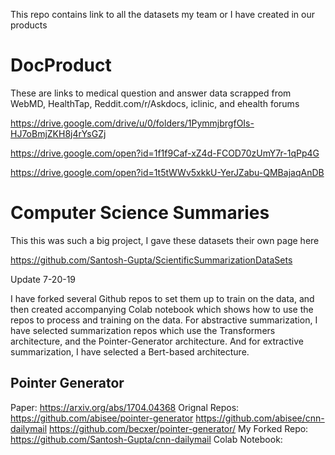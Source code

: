 This repo contains link to all the datasets my team or I have created in our products

# DocProduct

These are links to medical question and answer data scrapped from WebMD, HealthTap, Reddit.com/r/Askdocs, iclinic, and ehealth forums

https://drive.google.com/drive/u/0/folders/1PymmjbrgfOIs-HJ7oBmjZKH8j4rYsGZj

https://drive.google.com/open?id=1f1f9Caf-xZ4d-FCOD70zUmY7r-1qPp4G

https://drive.google.com/open?id=1t5tWWv5xkkU-YerJZabu-QMBajaqAnDB

# Computer Science Summaries

This this was such a big project, I gave these datasets their own page here

https://github.com/Santosh-Gupta/ScientificSummarizationDataSets

Update 7-20-19

I have forked several Github repos to set them up to train on the data, and then created accompanying Colab notebook which shows how to use the repos to process and training on the data. For abstractive summarization, I have selected summarization repos which use the Transformers architecture, and the Pointer-Generator architecture. And for extractive summarization, I have selected a Bert-based architecture. 

## Pointer Generator 

Paper: https://arxiv.org/abs/1704.04368
Orignal Repos: https://github.com/abisee/pointer-generator https://github.com/abisee/cnn-dailymail https://github.com/becxer/pointer-generator/
My Forked Repo: https://github.com/Santosh-Gupta/cnn-dailymail
Colab Notebook: 
